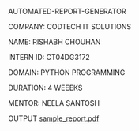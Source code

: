 AUTOMATED-REPORT-GENERATOR

COMPANY: CODTECH IT SOLUTIONS

NAME: RISHABH CHOUHAN

INTERN ID: CT04DG3172

DOMAIN: PYTHON PROGRAMMING

DURATION: 4 WEEEKS

MENTOR: NEELA SANTOSH


       
OUTPUT
[sample_report.pdf](https://github.com/user-attachments/files/20908238/sample_report.pdf)
